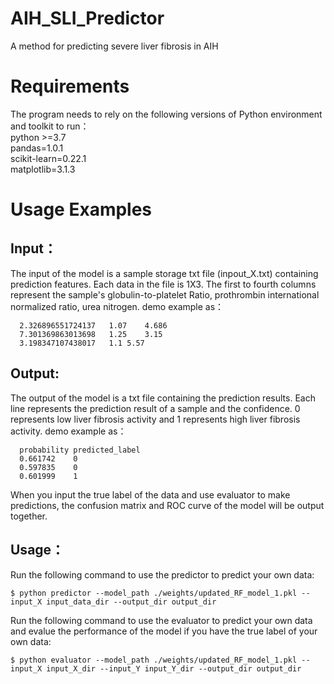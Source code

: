 # AIH_SLI_Predictor  
A method for predicting severe liver fibrosis in AIH


# Requirements   
The program needs to rely on the following versions of Python environment and toolkit to run：    
python >=3.7    
pandas=1.0.1    
scikit-learn=0.22.1      
matplotlib=3.1.3        

# Usage Examples  
## Input：
The input of the model is a sample storage txt file (inpout_X.txt) containing prediction features. Each data in the file is 1X3. The first to fourth columns represent the sample's globulin-to-platelet Ratio, prothrombin international normalized ratio, urea nitrogen.
demo example as：
    
  ```
    2.326896551724137	1.07	4.686
    7.301369863013698	1.25	3.15
    3.198347107438017	1.1	5.57
  ```

## Output: 
The output of the model is a txt file containing the prediction results. Each line represents the prediction result of a sample and the confidence. 0 represents low liver fibrosis activity and 1 represents high liver fibrosis activity.
demo example as：
  ```
    probability	predicted_label
    0.661742	0
    0.597835	0
    0.601999	1
  ```
When you input the true label of the data and use evaluator to make predictions, the confusion matrix and ROC curve of the model will be output together.

## Usage：  
Run the following command to use the predictor to predict your own data:

  ```
  $ python predictor --model_path ./weights/updated_RF_model_1.pkl --input_X input_data_dir --output_dir output_dir 
  ```

Run the following command to use the evaluator to predict your own data and evalue the performance of the model if you have the true label of your own data:

  ```
  $ python evaluator --model_path ./weights/updated_RF_model_1.pkl --input_X input_X_dir --input_Y input_Y_dir --output_dir output_dir
  ```

